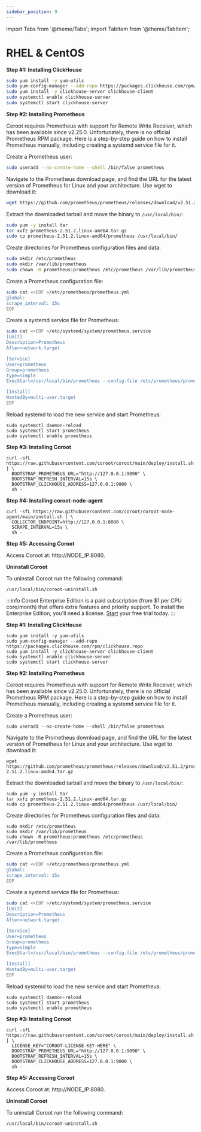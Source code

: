 ```yaml
---
sidebar_position: 9
---
```


import Tabs from '@theme/Tabs';
import TabItem from '@theme/TabItem';

# RHEL & CentOS

<Tabs queryString="edition">
  <TabItem value="ce" label="Community Edition" default>

**Step #1: Installing ClickHouse**

```bash
sudo yum install -y yum-utils
sudo yum-config-manager --add-repo https://packages.clickhouse.com/rpm/clickhouse.repo
sudo yum install -y clickhouse-server clickhouse-client
sudo systemctl enable clickhouse-server
sudo systemctl start clickhouse-server
```

**Step #2: Installing Prometheus**

Coroot requires Prometheus with support for Remote Write Receiver, which has been available since v2.25.0. 
Unfortunately, there is no official Prometheus RPM package. 
Here is a step-by-step guide on how to install Prometheus manually, including creating a systemd service file for it.

Create a Prometheus user:

```bash
sudo useradd --no-create-home --shell /bin/false prometheus
```

Navigate to the Prometheus download page, and find the URL for the latest version of Prometheus for Linux and your architecture. 
Use wget to download it:

```bash
wget https://github.com/prometheus/prometheus/releases/download/v2.51.2/prometheus-2.51.2.linux-amd64.tar.gz
```

Extract the downloaded tarball and move the binary to `/usr/local/bin/`:

```bash
sudo yum -y install tar
tar xvfz prometheus-2.51.2.linux-amd64.tar.gz
sudo cp prometheus-2.51.2.linux-amd64/prometheus /usr/local/bin/
```

Create directories for Prometheus configuration files and data:

```bash
sudo mkdir /etc/prometheus
sudo mkdir /var/lib/prometheus
sudo chown -R prometheus:prometheus /etc/prometheus /var/lib/prometheus
```

Create a Prometheus configuration file:

```sh
sudo cat <<EOF >/etc/prometheus/prometheus.yml
global:
scrape_interval: 15s
EOF
```

Create a systemd service file for Prometheus:

```sh
sudo cat <<EOF >/etc/systemd/system/prometheus.service
[Unit]
Description=Prometheus
After=network.target

[Service]
User=prometheus
Group=prometheus
Type=simple
ExecStart=/usr/local/bin/prometheus --config.file /etc/prometheus/prometheus.yml --storage.tsdb.path /var/lib/prometheus --enable-feature=remote-write-receiver

[Install]
WantedBy=multi-user.target
EOF
```

Reload systemd to load the new service and start Prometheus:

```
sudo systemctl daemon-reload
sudo systemctl start prometheus
sudo systemctl enable prometheus
```

**Step #3: Installing Coroot**

```
curl -sfL https://raw.githubusercontent.com/coroot/coroot/main/deploy/install.sh | \
  BOOTSTRAP_PROMETHEUS_URL="http://127.0.0.1:9090" \
  BOOTSTRAP_REFRESH_INTERVAL=15s \
  BOOTSTRAP_CLICKHOUSE_ADDRESS=127.0.0.1:9000 \
  sh -
```

**Step #4: Installing coroot-node-agent**

```
curl -sfL https://raw.githubusercontent.com/coroot/coroot-node-agent/main/install.sh | \
  COLLECTOR_ENDPOINT=http://127.0.0.1:8080 \
  SCRAPE_INTERVAL=15s \
  sh -
```

**Step #5: Accessing Coroot**

Access Coroot at: http://NODE_IP:8080.

**Uninstall Coroot**

To uninstall Coroot run the following command:

```
/usr/local/bin/coroot-uninstall.sh
```

</TabItem>

  <TabItem value="ee" label="Enterprise Edition">

:::info
Coroot Enterprise Edition is a paid subscription (from $1 per CPU core/month) that offers extra features and priority support.
To install the Enterprise Edition, you'll need a license. [Start](https://coroot.com/account) your free trial today.
:::

**Step #1: Installing ClickHouse**

```
sudo yum install -y yum-utils
sudo yum-config-manager --add-repo https://packages.clickhouse.com/rpm/clickhouse.repo
sudo yum install -y clickhouse-server clickhouse-client
sudo systemctl enable clickhouse-server
sudo systemctl start clickhouse-server
```

**Step #2: Installing Prometheus**

Coroot requires Prometheus with support for Remote Write Receiver, which has been available since v2.25.0. 
Unfortunately, there is no official Prometheus RPM package. 
Here is a step-by-step guide on how to install Prometheus manually, including creating a systemd service file for it.

Create a Prometheus user:

```
sudo useradd --no-create-home --shell /bin/false prometheus
```

Navigate to the Prometheus download page, and find the URL for the latest version of Prometheus for Linux and your architecture. Use wget to download it:

```
wget https://github.com/prometheus/prometheus/releases/download/v2.51.2/prometheus-2.51.2.linux-amd64.tar.gz
```

Extract the downloaded tarball and move the binary to `/usr/local/bin/`:

```
sudo yum -y install tar
tar xvfz prometheus-2.51.2.linux-amd64.tar.gz
sudo cp prometheus-2.51.2.linux-amd64/prometheus /usr/local/bin/
```

Create directories for Prometheus configuration files and data:

```
sudo mkdir /etc/prometheus
sudo mkdir /var/lib/prometheus
sudo chown -R prometheus:prometheus /etc/prometheus /var/lib/prometheus
```

Create a Prometheus configuration file:

```sh
sudo cat <<EOF >/etc/prometheus/prometheus.yml
global:
scrape_interval: 15s
EOF
```

Create a systemd service file for Prometheus:

```sh
sudo cat <<EOF >/etc/systemd/system/prometheus.service
[Unit]
Description=Prometheus
After=network.target

[Service]
User=prometheus
Group=prometheus
Type=simple
ExecStart=/usr/local/bin/prometheus --config.file /etc/prometheus/prometheus.yml --storage.tsdb.path /var/lib/prometheus --enable-feature=remote-write-receiver

[Install]
WantedBy=multi-user.target
EOF
```

Reload systemd to load the new service and start Prometheus:

```
sudo systemctl daemon-reload
sudo systemctl start prometheus
sudo systemctl enable prometheus
```

**Step #3: Installing Coroot**

```
curl -sfL https://raw.githubusercontent.com/coroot/coroot/main/deploy/install.sh | \
  LICENSE_KEY="COROOT-LICENSE-KEY-HERE" \
  BOOTSTRAP_PROMETHEUS_URL="http://127.0.0.1:9090" \
  BOOTSTRAP_REFRESH_INTERVAL=15s \
  BOOTSTRAP_CLICKHOUSE_ADDRESS=127.0.0.1:9000 \
  sh -
```

**Step #5: Accessing Coroot**

Access Coroot at: http://NODE_IP:8080.

**Uninstall Coroot**

To uninstall Coroot run the following command:

```
/usr/local/bin/coroot-uninstall.sh
```

</TabItem>
</Tabs>

